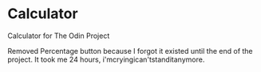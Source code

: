 # Calculator

Calculator for The Odin Project

Removed Percentage button because I forgot it existed until the end of the project. It took me 24 hours, i'mcryingican'tstanditanymore.

